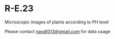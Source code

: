 # R-E.23
Microscopic images of plants according to PH level

Please contact nara9313@gmail.com for data usage
